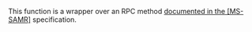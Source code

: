 This function is a wrapper over an RPC method [documented in the [MS-SAMR]](https://learn.microsoft.com/en-us/openspecs/windows_protocols/ms-samr/3c70fec3-6a2e-48ef-bd4e-aa2b3a1cd96a) specification.
